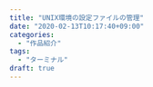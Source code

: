 ```yaml
---
title: "UNIX環境の設定ファイルの管理"
date: "2020-02-13T10:17:40+09:00"
categories:
  - "作品紹介"
tags:
  - "ターミナル"
draft: true
---
```




<!--more-->
